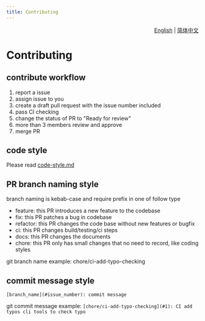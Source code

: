 ```yaml
---
title: Contributing
---
```


<div align="right">

  [English](contributing.md) | [简体中文](contributing_zh.md)

</div>


# Contributing

## contribute workflow

1. report a issue
2. assign issue to you
3. create a draft pull request with the issue number included
4. pass CI checking
5. change the status of PR to "Ready for review"
5. more than 3 members review and approve
6. merge PR

## code style 

Please read [code-style.md](/docs/code-style.md)

## PR branch naming style

branch naming is kebab-case and require prefix in one of follow type

- feature: this PR introduces a new feature to the codebase
- fix: this PR patches a bug in codebase
- refactor: this PR changes the code base without new features or bugfix
- ci: this PR changes build/testing/ci steps
- docs: this PR changes the documents
- chore: this PR only has small changes that no need to record, like coding styles

git branch name example: chore/ci-add-typo-checking

## commit message style

`[branch_name](#issue_number): commit message`

git commit message example: `[chore/ci-add-typo-checking](#1): CI add typos cli tools to check typo`
